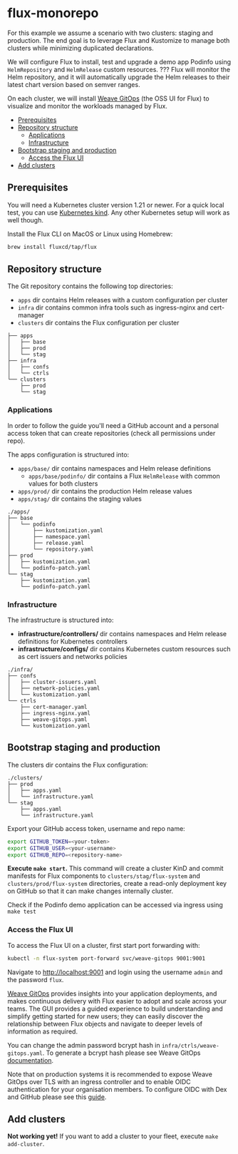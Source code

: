 # flux-monorepo

For this example we assume a scenario with two clusters: staging and production.
The end goal is to leverage Flux and Kustomize to manage both clusters while minimizing duplicated declarations.

We will configure Flux to install, test and upgrade a demo app Podinfo using `HelmRepository` and `HelmRelease` custom resources.
??? Flux will monitor the Helm repository, and it will automatically upgrade the Helm releases to their latest chart version based on semver ranges.

On each cluster, we will install [Weave GitOps](https://docs.gitops.weave.works/) (the OSS UI for Flux) to visualize and monitor the workloads managed by Flux.

- [Prerequisites](#prerequisites)
- [Repository structure](#repository-structure)
  - [Applications](#applications)
  - [Infrastructure](#infrastructure)
- [Bootstrap staging and production](#bootstrap-staging-and-production)
  - [Access the Flux UI](#access-the-flux-ui)
- [Add clusters](#add-clusters)

## Prerequisites

You will need a Kubernetes cluster version 1.21 or newer.
For a quick local test, you can use [Kubernetes kind](https://kind.sigs.k8s.io/docs/user/quick-start/).
Any other Kubernetes setup will work as well though.

Install the Flux CLI on MacOS or Linux using Homebrew:

```sh
brew install fluxcd/tap/flux
```

## Repository structure

The Git repository contains the following top directories:

- `apps` dir contains Helm releases with a custom configuration per cluster
- `infra` dir contains common infra tools such as ingress-nginx and cert-manager
- `clusters` dir contains the Flux configuration per cluster

```
├── apps
│   ├── base
│   ├── prod 
│   └── stag
├── infra
│   ├── confs
│   └── ctrls
└── clusters
    ├── prod
    └── stag
```

### Applications

In order to follow the guide you'll need a GitHub account and a personal access token that can create repositories (check all permissions under repo).

The apps configuration is structured into:

- `apps/base/` dir contains namespaces and Helm release definitions
  - `apps/base/podinfo/` dir contains a Flux `HelmRelease` with common values for both clusters
- `apps/prod/` dir contains the production Helm release values
- `apps/stag/` dir contains the staging values

```
./apps/
├── base
│   └── podinfo
│       ├── kustomization.yaml
│       ├── namespace.yaml
│       ├── release.yaml
│       └── repository.yaml
├── prod
│   ├── kustomization.yaml
│   └── podinfo-patch.yaml
└── stag
    ├── kustomization.yaml
    └── podinfo-patch.yaml
```

### Infrastructure

The infrastructure is structured into:

- **infrastructure/controllers/** dir contains namespaces and Helm release definitions for Kubernetes controllers
- **infrastructure/configs/** dir contains Kubernetes custom resources such as cert issuers and networks policies

```
./infra/
├── confs
│   ├── cluster-issuers.yaml
│   ├── network-policies.yaml
│   └── kustomization.yaml
└── ctrls
    ├── cert-manager.yaml
    ├── ingress-nginx.yaml
    ├── weave-gitops.yaml
    └── kustomization.yaml
```

## Bootstrap staging and production

The clusters dir contains the Flux configuration:

```
./clusters/
├── prod
│   ├── apps.yaml
│   └── infrastructure.yaml
└── stag
    ├── apps.yaml
    └── infrastructure.yaml
```

Export your GitHub access token, username and repo name:

```sh
export GITHUB_TOKEN=<your-token>
export GITHUB_USER=<your-username>
export GITHUB_REPO=<repository-name>
```

**Execute `make start`.** This command will create a cluster KinD and commit manifests for Flux components to `clusters/stag/flux-system` and `clusters/prod/flux-system` directories, create a read-only deployment key on GitHub so that it can make changes internally cluster.

Check if the Podinfo demo application can be accessed via ingress using `make test`

### Access the Flux UI

To access the Flux UI on a cluster, first start port forwarding with:

```sh
kubectl -n flux-system port-forward svc/weave-gitops 9001:9001
```

Navigate to <http://localhost:9001> and login using the username `admin` and the password `flux`.

[Weave GitOps](https://docs.gitops.weave.works/) provides insights into your application deployments,
and makes continuous delivery with Flux easier to adopt and scale across your teams.
The GUI provides a guided experience to build understanding and simplify getting started for new users;
they can easily discover the relationship between Flux objects and navigate to deeper levels of information as required.

You can change the admin password bcrypt hash in `infra/ctrls/weave-gitops.yaml`.
To generate a bcrypt hash please see Weave GitOps
[documentation](https://docs.gitops.weave.works/docs/configuration/securing-access-to-the-dashboard/#login-via-a-cluster-user-account).

Note that on production systems it is recommended to expose Weave GitOps over TLS with an ingress controller and
to enable OIDC authentication for your organisation members.
To configure OIDC with Dex and GitHub please see this [guide](https://docs.gitops.weave.works/docs/guides/setting-up-dex/).

## Add clusters

**Not working yet!** If you want to add a cluster to your fleet, execute `make add-cluster`.
